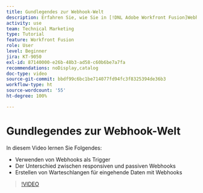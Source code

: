```yaml
---
title: Gundlegendes zur Webhook-Welt
description: Erfahren Sie, wie Sie in [!DNL Adobe Workfront Fusion]Webhooks als Trigger verwenden und Warteschlangen für eingehende Daten mit Webhooks erstellen können.
activity: use
team: Technical Marketing
type: Tutorial
feature: Workfront Fusion
role: User
level: Beginner
jira: KT-9050
exl-id: 87140000-e26b-48b3-ad58-c60b6be7a7fa
recommendations: noDisplay,catalog
doc-type: video
source-git-commit: bbdf99c6bc1be714077fd94fc3f8325394de36b3
workflow-type: ht
source-wordcount: '55'
ht-degree: 100%

---
```


# Gundlegendes zur Webhook-Welt

In diesem Video lernen Sie Folgendes:

* Verwenden von Webhooks als Trigger
* Der Unterschied zwischen responsiven und passiven Webhooks
* Erstellen von Warteschlangen für eingehende Daten mit Webhooks

>[!VIDEO](https://video.tv.adobe.com/v/335291/?quality=12&learn=on&enablevpops=1)
